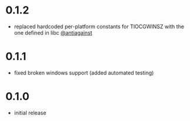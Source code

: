 # 0.1.2

* replaced hardcoded per-platform constants for TIOCGWINSZ with the one defined in libc [@antiagainst](https://github.com/softprops/termsize/pull/4)

# 0.1.1

* fixed broken windows support (added automated testing)

# 0.1.0

* initial release
